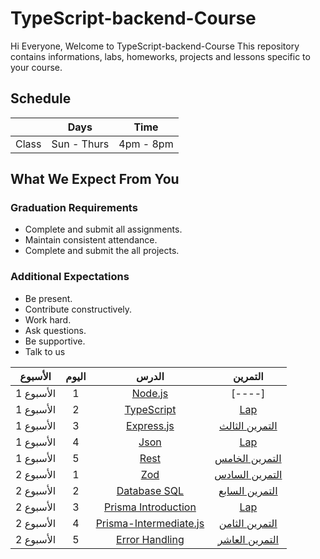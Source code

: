 # TypeScript-backend-Course
Hi Everyone, Welcome to TypeScript-backend-Course This repository contains informations, labs, homeworks, projects and lessons specific to your course.

## Schedule
|  | Days | Time |
| --- | ------------- | ------------- |
| Class | Sun - Thurs  | 4pm - 8pm  |


## What We Expect From You
### Graduation Requirements
* Complete and submit all assignments.
* Maintain consistent attendance.
* Complete and submit the all projects.
### Additional Expectations
* Be present.
* Contribute constructively.
* Work hard.
* Ask questions.
* Be supportive.
* Talk to us


| الأسبوع| اليوم | الدرس |التمرين |
|:-----:|:---:|:------:|:------:|
| الأسبوع 1| 1   |[Node.js](https://github.com/Tuwaiq-Academy-Training/Node.js/blob/main/README.md)|[----]|
| الأسبوع 1| 2   |[TypeScript](https://github.com/Tuwaiq-Academy-Training/TypeScript)|[Lap](Lap)|
| الأسبوع 1| 3   |[ Express.js ](https://github.com/Tuwaiq-Academy-Training/express.js/blob/main/README.md)| [التمرين الثالث](https://2u.pw/waW4lE)|
| الأسبوع 1| 4   |[ Json ](https://github.com/Tuwaiq-Academy-Training/json-javaScript/blob/main/README.md)| [Lap](Lap)|
| الأسبوع 1| 5   |[ Rest ](https://github.com/Tuwaiq-Academy-Training/REST-API/blob/main/README.md)| [التمرين الخامس](https://2u.pw/rauAtY)|
| الأسبوع 2| 1   |[ Zod ](https://github.com/Tuwaiq-Academy-Training/Zod/blob/main/README.md) |[التمرين السادس](https://2u.pw/hehzmh)|
| الأسبوع 2| 2   |[ Database SQL ](https://2u.pw/GklAgY)|[التمرين السابع](https://2u.pw/Od6N82)|
| الأسبوع 2| 3  |[Prisma Introduction](https://github.com/Tuwaiq-Academy-Training/Prisma-Introduction.js)|[Lap](Lap)| 
| الأسبوع 2| 4   |[ Prisma-Intermediate.js](https://2u.pw/oOxxPr)|[التمرين الثامن](https://2u.pw/MqjQPg)|
| الأسبوع 2| 5   |[ Error Handling ](https://github.com/Tuwaiq-Academy-Training/Spring-Boot-JPA-Repository)|[التمرين العاشر](https://github.com/majdnaser1/Spring-Boot-Exercice8)|


